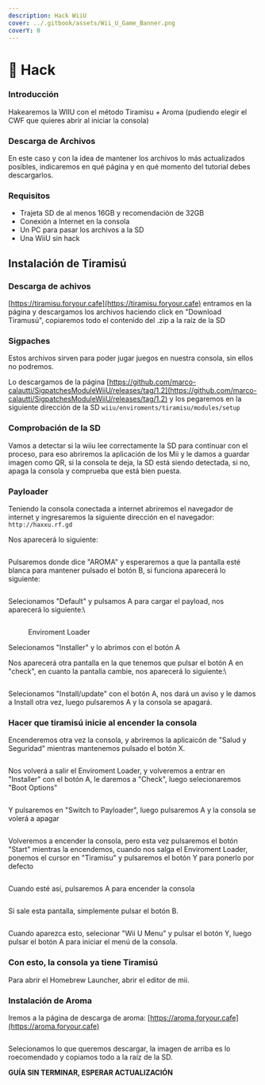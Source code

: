 ```yaml
---
description: Hack WiiU
cover: ../.gitbook/assets/Wii_U_Game_Banner.png
coverY: 0
---
```


# 👀 Hack

### Introducción

Hakearemos la WIIU con el método Tiramisu + Aroma (pudiendo elegir el CWF que quieres abrir al iniciar la consola)

### Descarga de Archivos

En este caso y con la idea de mantener los archivos lo más actualizados posibles, indicaremos en qué página y en qué momento del tutorial debes descargarlos.

### Requisitos

* Trajeta SD de al menos 16GB y recomendación de 32GB
* Conexión a Internet en la consola
* Un PC para pasar los archivos a la SD
* Una WiiU sin hack

## Instalación de Tiramisú

### Descarga de achivos

[https://tiramisu.foryour.cafe](https://tiramisu.foryour.cafe) entramos en la página y descargamos los archivos haciendo click en "Download Tiramusú", copiaremos todo el contenido del .zip a la raíz de la SD

### Sigpaches

Estos archivos sirven para poder jugar juegos en nuestra consola, sin ellos no podremos.

Lo descargamos de la página [https://github.com/marco-calautti/SigpatchesModuleWiiU/releases/tag/1.2](https://github.com/marco-calautti/SigpatchesModuleWiiU/releases/tag/1.2) y los pegaremos en la siguiente dirección de la SD `wiiu/enviroments/tiramisu/modules/setup`

### Comprobación de la SD

Vamos a detectar si la wiiu lee correctamente la SD para continuar con el proceso, para eso abriremos la aplicación de los Mii y le damos a guardar imagen como QR, si la consola te deja, la SD está siendo detectada, si no, apaga la consola y comprueba que está bien puesta.

### Payloader

Teniendo la consola conectada a internet abriremos el navegador de internet y ingresaremos la siguiente dirección en el navegador: `http://haxxu.rf.gd`&#x20;

Nos aparecerá lo siguiente:

<figure><img src="../.gitbook/assets/image (3).png" alt=""><figcaption></figcaption></figure>



Pulsaremos donde dice "AROMA" y esperaremos a que la pantalla esté blanca para mantener pulsado el botón B, si funciona aparecerá lo siguiente:

<figure><img src="../.gitbook/assets/image (4).png" alt=""><figcaption></figcaption></figure>

Selecionamos "Default" y pulsamos A para cargar el payload, nos aparecerá lo siguiente:\


<figure><img src="../.gitbook/assets/image (6).png" alt=""><figcaption><p>Enviroment Loader</p></figcaption></figure>

Selecionamos "Installer" y lo abrimos con el botón A

Nos aparecerá otra pantalla en la que tenemos que pulsar el botón A en "check", en cuanto la pantalla cambie, nos aparecerá lo siguiente:\


<figure><img src="../.gitbook/assets/image (7).png" alt=""><figcaption></figcaption></figure>

Selecionamos "Install/update" con el botón A, nos dará un aviso y le damos a Install otra vez, luego pulsaremos A y la consola se apagará.

### Hacer que tiramisú inicie al encender la consola

Encenderemos otra vez la consola, y abriremos la aplicaicón de "Salud y Seguridad" mientras mantenemos pulsado el botón X.

<figure><img src="../.gitbook/assets/image (8).png" alt=""><figcaption></figcaption></figure>

Nos volverá a salir el Enviroment Loader, y volveremos a entrar en "Installer" con el botón A, le daremos a "Check", luego selecionaremos "Boot Options"

<figure><img src="../.gitbook/assets/image (9).png" alt=""><figcaption></figcaption></figure>

Y pulsaremos en "Switch to Payloader", luego pulsaremos A y la consola se volerá a apagar

<figure><img src="../.gitbook/assets/image (10).png" alt=""><figcaption></figcaption></figure>

Volveremos a encender la consola, pero esta vez pulsaremos el botón "Start" mientras la encendemos, cuando nos salga el Enviroment Loader, ponemos el cursor en "Tiramisu" y pulsaremos el botón Y para ponerlo por defecto

<figure><img src="../.gitbook/assets/image (11).png" alt=""><figcaption></figcaption></figure>

Cuando esté así, pulsaremos A para encender la consola

<figure><img src="../.gitbook/assets/image (12).png" alt=""><figcaption></figcaption></figure>

Si sale esta pantalla, simplemente pulsar el botón B.

<figure><img src="../.gitbook/assets/image (13).png" alt=""><figcaption></figcaption></figure>

Cuando aparezca esto, selecionar "Wii U Menu" y pulsar el botón Y, luego pulsar el botón A para iniciar el menú de la consola.

### Con esto, la consola ya tiene Tiramisú

Para abrir el Homebrew Launcher, abrir el editor de mii.

### Instalación de Aroma

Iremos a la página de descarga de aroma: [https://aroma.foryour.cafe](https://aroma.foryour.cafe)

<figure><img src="../.gitbook/assets/image (14).png" alt=""><figcaption></figcaption></figure>

Selecionamos lo que queremos descargar, la imagen de arriba es lo roecomendado y copiamos todo a la raíz de la SD.

**GUÍA SIN TERMINAR, ESPERAR ACTUALIZACIÓN**

